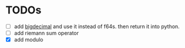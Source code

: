 # TODOs

- [ ] add [bigdecimal](https://docs.rs/bigdecimal/0.4.1/bigdecimal/) and use it instead of f64s. then return it into python.
- [ ] add riemann sum operator
- [x] add modulo
